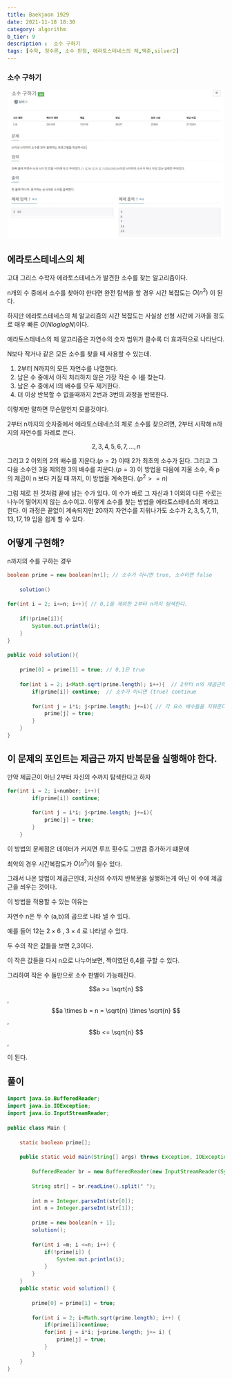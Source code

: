 ```yaml
---
title: Baekjoon 1929 
date: 2021-11-18 18:30
category: algorithm
b_tier: 9
description :  소수 구하기 
tags: [수학, 정수론, 소수 판정, 에라토스테네스의 체,백준,silver2]
---
```


### 소수 구하기

![Image Alt 텍스트](/assets/images/post//img-2021-11-18-01.jpg)

## 에라토스테네스의 체

고대 그리스 수학자 에라토스테네스가 발견한 소수를 찾는 알고리즘이다.

n개의 수 중에서 소수를 찾아야 한다면 완전 탐색을 할 경우 시간 복잡도는 $O(n^2)$ 이 된다.

하지만 에라토스테네스의 체 알고리즘의 시간 복잡도는 
사실상 선형 시간에 가까울 정도로 매우 빠른 $O(NloglogN)$이다.

에라토스테네스의 체 알고리즘은 자연수의 숫자 범위가 클수록 더 효과적으로 나타난다.

N보다 작거나 같은 모든 소수를 찾을 때 사용할 수 있는데.

1. 2부터 N까지의 모든 자연수를 나열한다.
2. 남은 수 중에서 아직 처리하지 않은 가장 작은 수 I를 찾는다.
3. 남은 수 중에서 I의 배수를 모두 제거한다.
4. 더 이상 반복할 수 없을때까지 2번과 3번의 과정을 반복한다.

이렇게만 말하면 무슨말인지 모를것이다.

2부터 n까지의 숫자중에서 에라토스테네스의 체로 소수를 찾으려면, 2부터 시작해 n까지의 자연수를 차례로 쓴다.

$$2,3,4,5,6,7, ...,n$$

그리고 2 이외의 2의 배수를 지운다.$(p=2)$ 이때 2가 최초의 소수가 된다.
그리고 그 다음 소수인 3을 제외한 3의 배수를 지운다.$(p=3)$
이 방법을 다음에 지울 소수, 
즉 p의 제곱이 n 보다 커질 때 까지, 이 방법을 계속한다. $(p^2>=n)$

그럼 체로 친 것처럼 끝에 남는 수가 있다. 이 수가 바로 그 자신과 1 이외의 다른 수로는 나누어 떨어지지 않는 소수이고. 이렇게 소수를 찾는 방법을 에라토스테네스의 체라고 한다. 이 과정은 끝없이 계속되지만 20까지 자연수를 지워나가도 소수가 $2,3,5,7,11,13,17,19$ 임을 쉽게 할 수 있다.

## 어떻게 구현해?

n까지의 수를 구하는 경우

```java
boolean prime = new boolean[n+1]; // 소수가 아니면 true, 소수이면 false

	solution()

for(int i = 2; i<=n; i++){ // 0,1을 제외한 2부터 n까지 탐색한다. 

	if(!prime[i]){
		System.out.println(i);
	}
}

public void solution(){

	prime[0] = prime[1] = true; // 0,1은 true

	for(int i = 2; i<Math.sqrt(prime.length); i++){  // 2부터 n의 제곱근까지 탐색
		if(prime[i]) continue;	// 소수가 아니면 (true) continue

		for(int j = i*i; j<prime.length; j+=i){ // 각 요소 배수들을 지워준다. 
			prime[j] = true;
		}
	}
}

```

## 이 문제의 포인트는 제곱근 까지 반복문을 실행해야 한다.

만약 제곱근이 아닌 2부터 자신의 수까지 탐색한다고 하자

```java
for(int i = 2; i<number; i++){  
		if(prime[i]) continue;	

		for(int j = i*i; j<prime.length; j+=i){
			prime[j] = true;
		}
	}
```

이 방법의 문제점은 데이터가 커지면 루프 횟수도 그만큼 증가하기 떄문에 

최악의 경우 시간복잡도가 $O(n^2)$이 될수 있다.

그래서 나온 방법이 제곱근인데, 자신의 수까지 반복문을 실행하는게 아닌 이 수에 제곱근을 씌우는 것이다.

이 방법을 적용할 수 있는 이유는

자연수 n은 두 수 (a,b)의 곱으로 나타 낼 수 있다.

예를 들어 12는 $2 \times 6$ , $3 \times 4$ 로 나타낼 수 있다.

두 수의 작은 값들을 보면 2,3이다.

이 작은 값들을 다시 n으로 나누어보면, 짝이였던 6,4를 구할 수 있다.

그리하여 작은 수 들만으로 소수 판별이 가능해진다.

$$a >= \sqrt{n} $$   ,
$$a \times b = n = \sqrt{n} \times \sqrt{n} $$   ,
$$b <= \sqrt{n} $$   ,


이 된다.


## 풀이

```java
import java.io.BufferedReader;
import java.io.IOException;
import java.io.InputStreamReader;

public class Main {
	
	static boolean prime[];
	
	public static void main(String[] args) throws Exception, IOException {

		BufferedReader br = new BufferedReader(new InputStreamReader(System.in));
		
		String str[] = br.readLine().split(" ");
		
		int m = Integer.parseInt(str[0]);
		int n = Integer.parseInt(str[1]);
		
		prime = new boolean[n + 1];
		solution();
		
		for(int i =m; i <=n; i++) {
			if(!prime[i]) {
				System.out.println(i);
			}
		}
	}
	public static void solution() {
		
		prime[0] = prime[1] = true;
		
		for(int i = 2; i<Math.sqrt(prime.length); i++) {
			if(prime[i])continue;
			for(int j = i*i; j<prime.length; j+= i) {
				prime[j] = true;
			}
		}
	}
}

```
